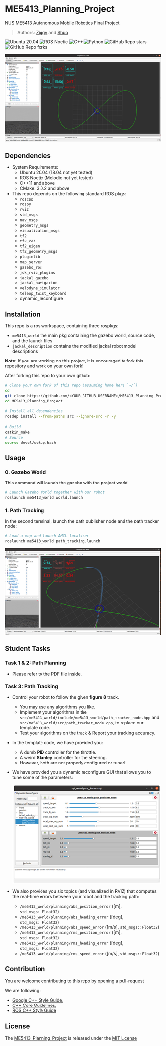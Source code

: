 # ME5413_Planning_Project

NUS ME5413 Autonomous Mobile Robotics Final Project
> Authors: [Ziggy](https://github.com/ziggyhuang) and [Shuo](https://github.com/SS47816)

![Ubuntu 20.04](https://img.shields.io/badge/OS-Ubuntu_20.04-informational?style=flat&logo=ubuntu&logoColor=white&color=2bbc8a)
![ROS Noetic](https://img.shields.io/badge/Tools-ROS_Noetic-informational?style=flat&logo=ROS&logoColor=white&color=2bbc8a)
![C++](https://img.shields.io/badge/Code-C++-informational?style=flat&logo=c%2B%2B&logoColor=white&color=2bbc8a)
![Python](https://img.shields.io/badge/Code-Python-informational?style=flat&logo=Python&logoColor=white&color=2bbc8a)
![GitHub Repo stars](https://img.shields.io/github/stars/NUS-Advanced-Robotics-Centre/ME5413_Planning_Project?color=FFE333)
![GitHub Repo forks](https://img.shields.io/github/forks/NUS-Advanced-Robotics-Centre/ME5413_Planning_Project?color=FFE333)

![cover_image](src/me5413_world/media/rviz_overview.png)

## Dependencies

* System Requirements:
  * Ubuntu 20.04 (18.04 not yet tested)
  * ROS Noetic (Melodic not yet tested)
  * C++11 and above
  * CMake: 3.0.2 and above
* This repo depends on the following standard ROS pkgs:
  * `roscpp`
  * `rospy`
  * `rviz`
  * `std_msgs`
  * `nav_msgs`
  * `geometry_msgs`
  * `visualization_msgs`
  * `tf2`
  * `tf2_ros`
  * `tf2_eigen`
  * `tf2_geometry_msgs`
  * `pluginlib`
  * `map_server`
  * `gazebo_ros`
  * `jsk_rviz_plugins`
  * `jackal_gazebo`
  * `jackal_navigation`
  * `velodyne_simulator`
  * `teleop_twist_keyboard`
  * dynamic_reconfigure

## Installation

This repo is a ros workspace, containing three rospkgs:

* `me5413_world` the main pkg containing the gazebo world, source code, and the launch files
* `jackal_description` contains the modified jackal robot model descriptions

**Note:** If you are working on this project, it is encouraged to fork this repository and work on your own fork!

After forking this repo to your own github:

```bash
# Clone your own fork of this repo (assuming home here `~/`)
cd
git clone https://github.com/<YOUR_GITHUB_USERNAME>/ME5413_Planning_Project.git
cd ME5413_Planning_Project

# Install all dependencies
rosdep install --from-paths src --ignore-src -r -y

# Build
catkin_make
# Source 
source devel/setup.bash
```

## Usage

### 0. Gazebo World

This command will launch the gazebo with the project world

```bash
# Launch Gazebo World together with our robot
roslaunch me5413_world world.launch
```

### 1. Path Tracking

In the second terminal, launch the path publisher node and the path tracker node:

```bash
# Load a map and launch AMCL localizer
roslaunch me5413_world path_tracking.launch
```

![rviz_tracking_image](src/me5413_world/media/rviz_tracking.png)

## Student Tasks

### Task 1 & 2: Path Planning

* Please refer to the PDF file inside.

### Task 3: Path Tracking

* Control your robot to follow the given **figure 8** track.
  * You may use any algorithms you like.
  * Implement your algorithms in the `src/me5413_world/include/me5413_world/path_tracker_node.hpp` and `src/me5413_world/src/path_tracker_node.cpp`, to replace our template code.
  * Test your algorithms on the track & Report your tracking accuracy.
  
* In the template code, we have provided you:
  * A dumb **PID** controller for the throttle.
  * A weird **Stanley** controller for the steering.
  * However, both are not properly configured or tuned.
  
* We have provided you a dynamic reconfigure GUI that allows you to tune some of the parameters:
  
  ![rqt_reconfig_image](src/me5413_world/media/rqt_reconfig.png)

* We also provides you six topics (and visualized in RVIZ) that computes the real-time errors between your robot and the tracking path:
  * `/me5413_world/planning/abs_position_error` ([m], `std_msgs::Float32`)
  * `/me5413_world/planning/abs_heading_error` ([deg], `std_msgs::Float32`)
  * `/me5413_world/planning/abs_speed_error` ([m/s], `std_msgs::Float32`)
  * `/me5413_world/planning/rms_position_error` ([m], `std_msgs::Float32`)
  * `/me5413_world/planning/rms_heading_error` ([deg], `std_msgs::Float32`)
  * `/me5413_world/planning/rms_speed_error` ([m/s], `std_msgs::Float32`)

## Contribution

You are welcome contributing to this repo by opening a pull-request

We are following:

* [Google C++ Style Guide](https://google.github.io/styleguide/cppguide.html),
* [C++ Core Guidelines](https://isocpp.github.io/CppCoreGuidelines/CppCoreGuidelines#main),
* [ROS C++ Style Guide](http://wiki.ros.org/CppStyleGuide)

## License

The [ME5413_Planning_Project](https://github.com/NUS-Advanced-Robotics-Centre/ME5413_Planning_Project) is released under the [MIT License](https://github.com/NUS-Advanced-Robotics-Centre/ME5413_Planning_Project/blob/main/LICENSE)